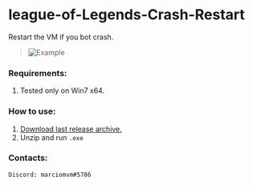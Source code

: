 # league-of-Legends-Crash-Restart
Restart the VM if you bot crash.

> ![Example](https://ibb.co/fGpvB45)

### Requirements:

1. Tested only on Win7 x64.

### How to use:

1. [Download last release archive.](Link)
2. Unzip and run `.exe`

### Contacts:
```
Discord: marciomvm#5786
```

